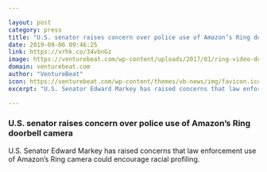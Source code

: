 ```yaml
---

layout: post
category: press
title: "U.S. senator raises concern over police use of Amazon’s Ring doorbell camera"
date: 2019-09-06 09:46:25
link: https://vrhk.co/34vbnGz
image: https://venturebeat.com/wp-content/uploads/2017/01/ring-video-doorbell-pro-mounted-8f582034ae258c1d5633bb14caaa6409.jpg?w=1200&strip=all
domain: venturebeat.com
author: "VentureBeat"
icon: https://venturebeat.com/wp-content/themes/vb-news/img/favicon.ico
excerpt: "U.S. Senator Edward Markey has raised concerns that law enforcement use of Amazon’s Ring camera could encourage racial profiling."

---
```


### U.S. senator raises concern over police use of Amazon’s Ring doorbell camera

U.S. Senator Edward Markey has raised concerns that law enforcement use of Amazon’s Ring camera could encourage racial profiling.